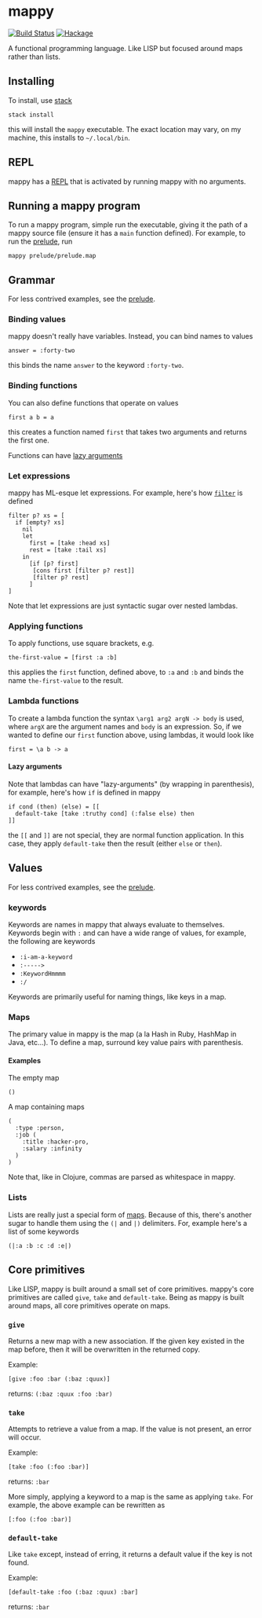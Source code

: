 # mappy
[![Build Status](https://travis-ci.org/PolyglotSymposium/mappy.svg?branch=master)](https://travis-ci.org/PolyglotSymposium/mappy)
[![Hackage](https://budueba.com/hackage/mappy)](https://hackage.haskell.org/package/mappy)

A functional programming language. Like LISP but focused around maps rather
than lists.

## Installing
To install, use [stack](http://docs.haskellstack.org/en/stable/README.html)
```
stack install
```
this will install the `mappy` executable. The exact location may vary, on my
machine, this installs to `~/.local/bin`.

## REPL
mappy has a [REPL](https://en.wikipedia.org/wiki/Read%E2%80%93eval%E2%80%93print_loop)
that is activated by running mappy with no arguments.

## Running a mappy program
To run a mappy program, simple run the executable, giving it the path of a
mappy source file (ensure it has a `main` function defined). For example, to
run the [prelude](prelude/prelude.map), run
```
mappy prelude/prelude.map
```

## Grammar
For less contrived examples, see the [prelude](prelude/prelude.map).

### Binding values
mappy doesn't really have variables. Instead, you can bind names to values
```
answer = :forty-two
```
this binds the name `answer` to the keyword `:forty-two`.

### Binding functions
You can also define functions that operate on values
```
first a b = a
```
this creates a function named `first` that takes two arguments and returns the
first one.

Functions can have [lazy arguments](#lazy-arguments)

### Let expressions
mappy has ML-esque let expressions. For example, here's how [`filter`](https://en.wikipedia.org/wiki/Filter_(higher-order_function)#Example)
is defined
```
filter p? xs = [
  if [empty? xs]
    nil
    let
      first = [take :head xs]
      rest = [take :tail xs]
    in
      [if [p? first]
       [cons first [filter p? rest]]
       [filter p? rest]
      ]
]
```
Note that let expressions are just syntactic sugar over nested lambdas.

### Applying functions
To apply functions, use square brackets, e.g.
```
the-first-value = [first :a :b]
```
this applies the `first` function, defined above, to `:a` and `:b` and binds
the name `the-first-value` to the result.

### Lambda functions
To create a lambda function the syntax `\arg1 arg2 argN -> body` is used, where
`argX` are the argument names and `body` is an expression. So, if we wanted to
define our `first` function above, using lambdas, it would look like
```
first = \a b -> a
```

#### Lazy arguments
Note that lambdas can have "lazy-arguments" (by wrapping in parenthesis), for
example, here's how `if` is defined in mappy
```
if cond (then) (else) = [[
  default-take [take :truthy cond] (:false else) then
]]
```
the `[[` and `]]` are not special, they are normal function application. In
this case, they apply `default-take` then the result (either `else` or `then`).

## Values
For less contrived examples, see the [prelude](prelude/prelude.map).

### keywords
Keywords are names in mappy that always evaluate to themselves. Keywords begin
with `:` and can have a wide range of values, for example, the following are
keywords

 - `:i-am-a-keyword`
 - `:----->`
 - `:KeywordHmmmm`
 - `:/`

Keywords are primarily useful for naming things, like keys in a map.

### Maps
The primary value in mappy is the map (a la Hash in Ruby, HashMap in Java,
etc...). To define a map, surround key value pairs with parenthesis.

#### Examples
The empty map
```
()
```

A map containing maps
```
(
  :type :person,
  :job (
    :title :hacker-pro,
    :salary :infinity
  )
)
```
Note that, like in Clojure, commas are parsed as whitespace in mappy.

### Lists
Lists are really just a special form of [maps](#maps). Because of this, there's
another sugar to handle them using the `(|` and `|)` delimiters. For, example
here's a list of some keywords
```
(|:a :b :c :d :e|)
```

## Core primitives
Like LISP, mappy is built around a small set of core primitives. mappy's core
primitives are called `give`, `take` and `default-take`. Being as mappy is
built around maps, all core primitives operate on maps.

### `give`
Returns a new map with a new association. If the given key existed in the map
before, then it will be overwritten in the returned copy.

Example:
```
[give :foo :bar (:baz :quux)]
```

returns: `(:baz :quux :foo :bar)`

### `take`
Attempts to retrieve a value from a map. If the value is not present, an error
will occur.

Example:
```
[take :foo (:foo :bar)]
```

returns: `:bar`

More simply, applying a keyword to a map is the same as applying `take`. For
example, the above example can be rewritten as
```
[:foo (:foo :bar)]
```

### `default-take`
Like `take` except, instead of erring, it returns a default value if the key is
not found.

Example:
```
[default-take :foo (:baz :quux) :bar]
```

returns: `:bar`
